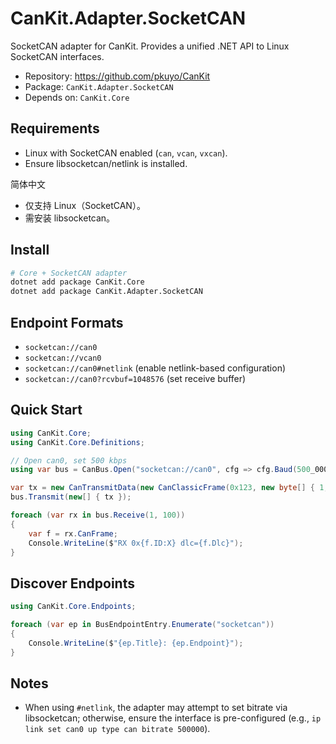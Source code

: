 # CanKit.Adapter.SocketCAN

SocketCAN adapter for CanKit. Provides a unified .NET API to Linux SocketCAN interfaces.

- Repository: https://github.com/pkuyo/CanKit
- Package: `CanKit.Adapter.SocketCAN`
- Depends on: `CanKit.Core`

## Requirements

- Linux with SocketCAN enabled (`can`, `vcan`, `vxcan`).
- Ensure libsocketcan/netlink is installed.  

简体中文
- 仅支持 Linux（SocketCAN）。
- 需安装 libsocketcan。

## Install

```bash
# Core + SocketCAN adapter
dotnet add package CanKit.Core
dotnet add package CanKit.Adapter.SocketCAN
```

## Endpoint Formats

- `socketcan://can0`
- `socketcan://vcan0`
- `socketcan://can0#netlink` (enable netlink-based configuration)
- `socketcan://can0?rcvbuf=1048576` (set receive buffer)

## Quick Start

```csharp
using CanKit.Core;
using CanKit.Core.Definitions;

// Open can0, set 500 kbps
using var bus = CanBus.Open("socketcan://can0", cfg => cfg.Baud(500_000));

var tx = new CanTransmitData(new CanClassicFrame(0x123, new byte[] { 1, 2, 3 }));
bus.Transmit(new[] { tx });

foreach (var rx in bus.Receive(1, 100))
{
    var f = rx.CanFrame;
    Console.WriteLine($"RX 0x{f.ID:X} dlc={f.Dlc}");
}
```

## Discover Endpoints

```csharp
using CanKit.Core.Endpoints;

foreach (var ep in BusEndpointEntry.Enumerate("socketcan"))
{
    Console.WriteLine($"{ep.Title}: {ep.Endpoint}");
}
```

## Notes

- When using `#netlink`, the adapter may attempt to set bitrate via libsocketcan; otherwise, ensure the interface is pre-configured (e.g., `ip link set can0 up type can bitrate 500000`).
